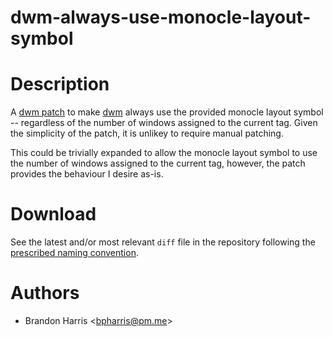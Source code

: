 # dwm-always-use-monocle-layout-symbol


# Description

A [dwm patch](https://suckless.org/hacking/) to make [dwm](https://dwm.suckless.org/) always use the provided monocle layout symbol -- regardless of the number of windows assigned to the current tag. Given the simplicity of the patch, it is unlikey to require manual patching.

This could be trivially expanded to allow the monocle layout symbol to use the number of windows assigned to the current tag, however, the patch provides the behaviour I desire as-is.

# Download

See the latest and/or most relevant `diff` file in the repository following the [prescribed naming convention](https://suckless.org/hacking).


# Authors

* Brandon Harris <[bpharris@pm.me](mailto:bpharris@pm.me)>

